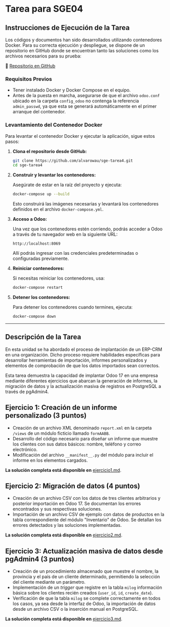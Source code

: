 # Tarea para SGE04

## Instrucciones de Ejecución de la Tarea

Los códigos y documentos han sido desarrollados utilizando contenedores Docker. Para su correcta ejecución y despliegue, se dispone de un repositorio en GitHub donde se encuentran tanto las soluciones como los archivos necesarios para su prueba:

📌 [Repositorio en GitHub](https://github.com/alvarowau/sge-tarea4)

### **Requisitos Previos**

- Tener instalado Docker y Docker Compose en el equipo.
- Antes de la puesta en marcha, asegurarse de que el archivo `odoo.conf` ubicado en la carpeta `config_odoo` no contenga la referencia `admin_passwd`, ya que esta se generará automáticamente en el primer arranque del contenedor.

### **Levantamiento del Contenedor Docker**

Para levantar el contenedor Docker y ejecutar la aplicación, sigue estos pasos:

1. **Clona el repositorio desde GitHub:**

   ```bash
   git clone https://github.com/alvarowau/sge-tarea4.git
   cd sge-tarea4
   ```

2. **Construir y levantar los contenedores:**

   Asegúrate de estar en la raíz del proyecto y ejecuta:

   ```bash
   docker-compose up --build
   ```

   Esto construirá las imágenes necesarias y levantará los contenedores definidos en el archivo `docker-compose.yml`.

3. **Acceso a Odoo:**

   Una vez que los contenedores estén corriendo, podrás acceder a Odoo a través de tu navegador web en la siguiente URL:

   ```
   http://localhost:8069
   ```

   Allí podrás ingresar con las credenciales predeterminadas o configuradas previamente.

4. **Reiniciar contenedores:**

   Si necesitas reiniciar los contenedores, usa:

   ```bash
   docker-compose restart
   ```

5. **Detener los contenedores:**

   Para detener los contenedores cuando termines, ejecuta:

   ```bash
   docker-compose down
   ```

---

## Descripción de la Tarea

En esta unidad se ha abordado el proceso de implantación de un ERP-CRM en una organización. Dicho proceso requiere habilidades específicas para desarrollar herramientas de importación, informes personalizados y elementos de comprobación de que los datos importados sean correctos.

Esta tarea demuestra la capacidad de implantar Odoo 17 en una empresa mediante diferentes ejercicios que abarcan la generación de informes, la migración de datos y la actualización masiva de registros en PostgreSQL a través de pgAdmin4.

## Ejercicio 1: Creación de un informe personalizado (3 puntos)

- Creación de un archivo XML denominado `report.xml` en la carpeta `/views` de un módulo ficticio llamado `formAABB`.
- Desarrollo del código necesario para diseñar un informe que muestre los clientes con sus datos básicos: nombre, teléfono y correo electrónico.
- Modificación del archivo `__manifest__.py` del módulo para incluir el informe en los elementos cargados.

**La solución completa está disponible en** [ejercicio1.md](./ejercicio1.md).

## Ejercicio 2: Migración de datos (4 puntos)

- Creación de un archivo CSV con los datos de tres clientes arbitrarios y posterior importación en Odoo 17. Se documentan los errores encontrados y sus respectivas soluciones.
- Importación de un archivo CSV de ejemplo con datos de productos en la tabla correspondiente del módulo "Inventario" de Odoo. Se detallan los errores detectados y las soluciones implementadas.

**La solución completa está disponible en** [ejercicio2.md](./ejercicio2.md).

## Ejercicio 3: Actualización masiva de datos desde pgAdmin4 (3 puntos)

- Creación de un procedimiento almacenado que muestre el nombre, la provincia y el país de un cliente determinado, permitiendo la selección del cliente mediante un parámetro.
- Implementación de un *trigger* que registre en la tabla `milog` información básica sobre los clientes recién creados (`user_id`, `id`, `create_date`).
- Verificación de que la tabla `milog` se complete correctamente en todos los casos, ya sea desde la interfaz de Odoo, la importación de datos desde un archivo CSV o la inserción manual en PostgreSQL.

**La solución completa está disponible en** [ejercicio3.md](./ejercicio3.md).
